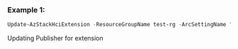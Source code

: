 ### Example 1: 
```powershell
Update-AzStackHciExtension -ResourceGroupName test-rg -ArcSettingName "default" -ClusterName myCluster3 -Name MicrosoftMonitoringAgent -ExtensionParameterPublisher "Microsoft.Compute"
```

Updating Publisher for extension

